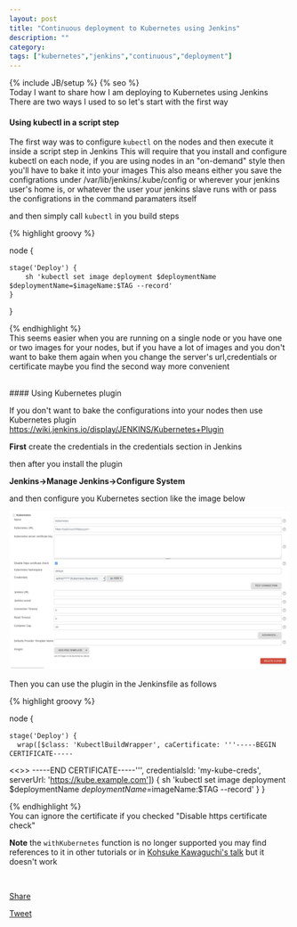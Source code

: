 ```yaml
---
layout: post
title: "Continuous deployment to Kubernetes using Jenkins"
description: ""
category:
tags: ["kubernetes","jenkins","continuous","deployment"]
---
```

{% include JB/setup %}
{% seo %}
<br>
Today I want to share how I am deploying to Kubernetes using Jenkins
There are two ways I used to so let's start with the first way

#### Using kubectl in a script step

The first way was to configure `kubectl` on the nodes and then execute it inside a script step in Jenkins
This will require that you install and configure kubectl on each node, if you are using nodes in an "on-demand" style then you'll have to bake it into your images
This also means either you save the configrations under /var/lib/jenkins/.kube/config or wherever your jenkins user's home is, or whatever the user your jenkins slave runs with
or pass the configrations in the command paramaters itself

and then simply call `kubectl` in you build steps

{% highlight groovy %}

node {

    stage('Deploy') {
        sh 'kubectl set image deployment $deploymentName $deploymentName=$imageName:$TAG --record'
    }
}

{% endhighlight %}
<br>
This seems easier when you are running on a single node or you have one or two images for your nodes, but if you have a lot of images and you don't want to bake them again when you change the server's url,credentials or certificate maybe you find the second way more convenient



<br>
#### Using Kubernetes plugin

If you don't want to bake the configurations into your nodes then use Kubernetes plugin
https://wiki.jenkins.io/display/JENKINS/Kubernetes+Plugin

**First** create the credentials in the credentials section in Jenkins

then after you install the plugin

**Jenkins->Manage Jenkins->Configure System**


and then configure you Kubernetes section like the image below

![alt img1](https://github.com/aabed/aabed.github.io/raw/master/imgs/Jenkins_K8S.png)

Then you can use the plugin in the Jenkinsfile as follows

{% highlight groovy %}

node {

    stage('Deploy') {
      wrap([$class: 'KubectlBuildWrapper', caCertificate: '''-----BEGIN CERTIFICATE-----
<<<CERTIFICATE BODY HERE>>>
-----END CERTIFICATE-----''', credentialsId: 'my-kube-creds', serverUrl: 'https://kube.example.com']) {
  sh 'kubectl set image deployment $deploymentName $deploymentName=$imageName:$TAG --record'
    }
}

{% endhighlight %}
<br>
You can ignore the certificate if you checked "Disable https certificate check"

**Note** the `withKubernetes` function is no longer supported you may find references to it in other tutorials or in [Kohsuke Kawaguchi's talk](https://www.youtube.com/watch?v=PFCSSiT-UUQ&t=337s)
but it doesn't work

<div id="fb-root"></div>
<script>(function(d, s, id) {
  var js, fjs = d.getElementsByTagName(s)[0];
  if (d.getElementById(id)) return;
  js = d.createElement(s); js.id = id;
  js.src = "//connect.facebook.net/en_US/sdk.js#xfbml=1&version=v2.9";
  fjs.parentNode.insertBefore(js, fjs);
}(document, 'script', 'facebook-jssdk'));</script>

<style media="screen" type="text/css">
        .fb_iframe_widget span
        {
            vertical-align: baseline !important;
        }
        </style>
<br>
<p>
<div class="fb-share-button" data-href="https://developers.facebook.com/docs/plugins/" data-layout="button" data-size="small" data-mobile-iframe="true"><a class="fb-xfbml-parse-ignore" target="_blank" href="https://www.facebook.com/sharer/sharer.php?u=https%3A%2F%2Fdevelopers.facebook.com%2Fdocs%2Fplugins%2F&amp;src=sdkpreparse">Share</a></div>

<script src="//platform.linkedin.com/in.js" type="text/javascript"> lang: en_US</script>
<script type="IN/Share"></script>

<a href="https://twitter.com/share" class="twitter-share-button" data-show-count="false">Tweet</a><script async src="//platform.twitter.com/widgets.js" charset="utf-8"></script>
</p>
